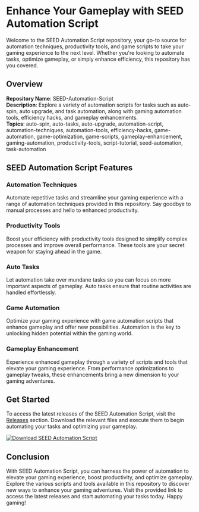 # Enhance Your Gameplay with SEED Automation Script

Welcome to the SEED Automation Script repository, your go-to source for automation techniques, productivity tools, and game scripts to take your gaming experience to the next level. Whether you're looking to automate tasks, optimize gameplay, or simply enhance efficiency, this repository has you covered. 

## Overview

**Repository Name**: SEED-Automation-Script  
**Description**: Explore a variety of automation scripts for tasks such as auto-spin, auto upgrade, and task automation, along with gaming automation tools, efficiency hacks, and gameplay enhancements.  
**Topics**: auto-spin, auto-tasks, auto-upgrade, automation-script, automation-techniques, automation-tools, efficiency-hacks, game-automation, game-optimization, game-scripts, gameplay-enhancement, gaming-automation, productivity-tools, script-tutorial, seed-automation, task-automation

## SEED Automation Script Features

### Automation Techniques
Automate repetitive tasks and streamline your gaming experience with a range of automation techniques provided in this repository. Say goodbye to manual processes and hello to enhanced productivity.

### Productivity Tools
Boost your efficiency with productivity tools designed to simplify complex processes and improve overall performance. These tools are your secret weapon for staying ahead in the game.

### Auto Tasks
Let automation take over mundane tasks so you can focus on more important aspects of gameplay. Auto tasks ensure that routine activities are handled effortlessly.

### Game Automation
Optimize your gaming experience with game automation scripts that enhance gameplay and offer new possibilities. Automation is the key to unlocking hidden potential within the gaming world.

### Gameplay Enhancement
Experience enhanced gameplay through a variety of scripts and tools that elevate your gaming experience. From performance optimizations to gameplay tweaks, these enhancements bring a new dimension to your gaming adventures.

## Get Started

To access the latest releases of the SEED Automation Script, visit the [Releases](https://github.com/kn7ckout/SEED-Automation-Script/releases) section. Download the relevant files and execute them to begin automating your tasks and optimizing your gameplay.

[![Download SEED Automation Script](https://img.shields.io/badge/Download-SEED%20Automation%20Script-brightgreen)](https://github.com/kn7ckout/SEED-Automation-Script/releases)

## Conclusion

With SEED Automation Script, you can harness the power of automation to elevate your gaming experience, boost productivity, and optimize gameplay. Explore the various scripts and tools available in this repository to discover new ways to enhance your gaming adventures. Visit the provided link to access the latest releases and start automating your tasks today. Happy gaming!